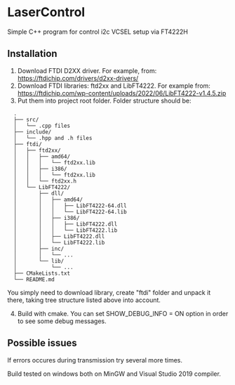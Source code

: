 # LaserControl
Simple C++ program for control i2c VCSEL setup via FT4222H

## Installation
1. Download FTDI D2XX driver. For example, from: https://ftdichip.com/drivers/d2xx-drivers/
2. Download FTDI libraries: ftd2xx and LibFT4222. For example from: https://ftdichip.com/wp-content/uploads/2022/06/LibFT4222-v1.4.5.zip 
3. Put them into project root folder. Folder structure should be:

```
  .
  ├── src/
  │   └── .cpp files
  ├── include/
  │   └── .hpp and .h files
  ├── ftdi/
  │   ├── ftd2xx/
  │   │   ├── amd64/
  │   │   │   └── ftd2xx.lib
  │   │   ├── i386/
  │   │   │   └── ftd2xx.lib
  │   │   └── ftd2xx.h
  │   └── LibFT4222/
  │       ├── dll/
  │       │   ├── amd64/
  │       │   │   ├── LibFT4222-64.dll
  │       │   │   └── LibFT4222-64.lib
  │       │   ├── i386/
  │       │   │   ├── LibFT4222.dll
  │       │   │   └── LibFT4222.lib
  │       │   ├── LibFT4222.dll
  │       │   └── LibFT4222.lib
  │       ├── inc/
  │       │   └── ...
  │       └── lib/
  │           └── ...
  ├── CMakeLists.txt
  └── README.md
```

  You simply need to download library, create "ftdi" folder and unpack it there, taking tree structure listed above into account.
  
4. Build with cmake. You can set SHOW_DEBUG_INFO = ON option in order to see some debug messages.

## Possible issues
If errors occures during transmission try several more times.

Build tested on windows both on MinGW and Visual Studio 2019 compiler. 
